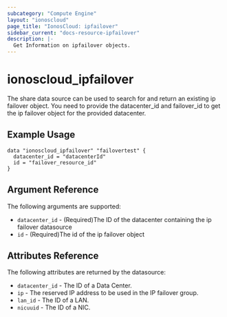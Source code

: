 ```yaml
---
subcategory: "Compute Engine"
layout: "ionoscloud"
page_title: "IonosCloud: ipfailover"
sidebar_current: "docs-resource-ipfailover"
description: |-
  Get Information on ipfailover objects.
---
```


# ionoscloud\_ipfailover

The share data source can be used to search for and return an existing ip failover object.
You need to provide the datacenter_id and failover_id to get the ip failover object for the provided datacenter.


## Example Usage

```hcl
data "ionoscloud_ipfailover" "failovertest" {
  datacenter_id = "datacenterId"
  id = "failover_resource_id"
}
```

## Argument Reference

The following arguments are supported:

* `datacenter_id` - (Required)The ID of the datacenter containing the ip failover datasource
* `id` - (Required)The id of the ip failover object


## Attributes Reference

The following attributes are returned by the datasource:

* `datacenter_id` - The ID of a Data Center.
* `ip` - The reserved IP address to be used in the IP failover group.
* `lan_id` - The ID of a LAN.
* `nicuuid` - The ID of a NIC.
